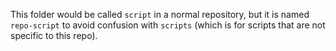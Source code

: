 This folder would be called `script` in a normal repository, but it is named `repo-script` to avoid confusion with `scripts` (which is for scripts that are not specific to this repo).

